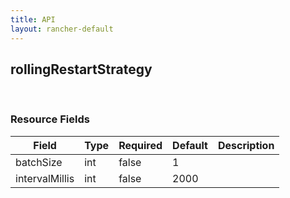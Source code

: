 ```yaml
---
title: API
layout: rancher-default
---
```


## rollingRestartStrategy




​​
### Resource Fields

Field | Type | Required | Default | Description
---|---|---|---|---
batchSize | int | false | 1 | 
intervalMillis | int | false | 2000 | 

